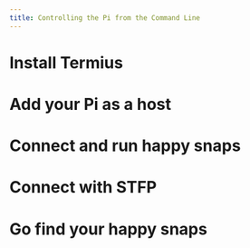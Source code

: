 ```yaml
---
title: Controlling the Pi from the Command Line
---
```


# Install Termius

# Add your Pi as a host

# Connect and run happy snaps

# Connect with STFP

# Go find your happy snaps